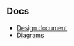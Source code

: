 Docs
----
- [Design document](https://docs.google.com/document/d/1QqwoZj0K42nyamNhSfQ_2WnOqvsAzywG9hKymnePOlI/edit?usp=sharing)
- [Diagrams](https://drive.google.com/drive/folders/1Qxy9MDED6X2xQ6ToKZKjNG6f96sCDFG0?usp=sharing)
